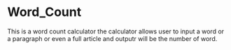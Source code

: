 # Word_Count
This is a word count calculator
the calculator allows user to input a word or a paragraph or even a full article and outputr will be the number of word.
